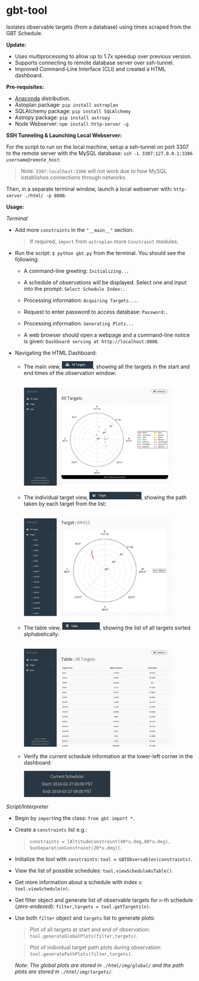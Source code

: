 # gbt-tool

Isolates observable targets (from a database) using times scraped from the GBT Schedule.

**Update:**

  - Uses multiprocessing to allow up to 1.7x speedup over previous version.
  - Supports connecting to remote database server over ssh-tunnel.
  - Improved Command-Line Interface (CLI) and created a HTML dashboard.

**Pre-requisites:**

  - <a href="http://continuum.io/downloads">Anaconda</a> distribution.
  - Astoplan package: `pip install astroplan`
  - SQLAlchemy package: `pip install SQLAlchemy`
  - Astropy package: `pip install astropy`
  - Node Webserver: `npm install http-server -g`

**SSH Tunneling & Launching Local Webserver:**  

For the script to run on the local machine, setup a ssh-tunnel on port 3307 to the remote server with the MySQL database: `ssh -L 3307:127.0.0.1:3306 `*`username@remote_host`*.

> Note: `3307:localhost:3306` will not work due to how MySQL establishes connections through networks.

Then, in a separate terminal window, launch a local webserver with: `http-server ./html/ -p 8000`.

**Usage:**

*Terminal*

  - Add more `constraints` in the `"__main__"` section.

    > If required, `import` from `astroplan` more `Constraint` modules.

  - Run the script: `$ python gbt.py` from the terminal. You should see the following:
  
    - A command-line greeting: `Initializing...`
    
    - A schedule of observations will be displayed. Select one and input into the prompt: `Select Schedule Index:`.
    
    - Processing information: `Acquiring Targets...`.
    
    - Request to enter password to access database: `Password:`.
    
    - Processing information: `Generating Plots...`
    
    - A web browser should open a webpage and a command-line notice is given: `Dashboard serving at http://localhost:8000`.

  - Navigating the HTML Dashboard:
   
    - The main view, <img src="./html/img2/alt.png" height=20px>, showing all the targets in the start and end times of the observation window: 
    
      <br><img src="./html/img2/all.png" width=400px><br>

    - The individual target view, <img src="./html/img2/tlist.png" height=20px>, showing the path taken by each target from the list:
    
      <br><img src="./html/img2/indvt.png" width=400px><br>
      
    - The table view, <img src="./html/img2/tview.png" height=20px>, showing the list of all targets sorted alphabetically:
    
      <br><img src="./html/img2/table.png" width=400px><br>
      
    - Verify the current schedule information at the lower-left corner in the dashboard:
    
      <img src="./html/img2/cs.png" height=70px><br>

*Script/Interpreter*

  - Begin by `import`ing the class: `from gbt import *`.
  - Create a `constraints` list e.g.:

    > `constraints = [AltitudeConstraint(40*u.deg,80*u.deg), SunSeparationConstraint(20*u.deg)]`.

  - Initialize the tool with `constraints`: `tool = GBTObservables(constraints)`.
  
  - View the list of possible schedules: `tool.viewScheduleAsTable()`.
  
  - Get more information about a schedule with index `n`: `tool.viewSchedule(n)`.
  
  - Get filter object and generate list of observable targets for `n`-th schedule (*zero-endexed*): `filter,targets = tool.getTargets(n)`.
  
  - Use both `filter` object and `targets` list to generate plots:
  
    > Plot of all targets at start and end of observation: `tool.generateGlobalPlots(filter,targets)`. 

    > Plot of individual target path plots during observation: `tool.generatePathPlots(filter,targets)`.
    
    *Note: The global plots are stored in `./html/img/global/` and the path plots are stored in `./html/img/targets/`.*
